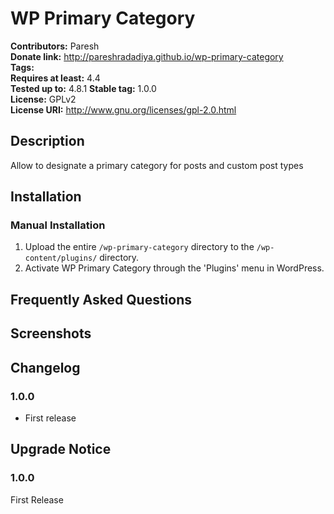 # WP Primary Category #
**Contributors:**      Paresh  
**Donate link:**       http://pareshradadiya.github.io/wp-primary-category  
**Tags:**  
**Requires at least:** 4.4  
**Tested up to:**      4.8.1 
**Stable tag:**        1.0.0  
**License:**           GPLv2  
**License URI:**       http://www.gnu.org/licenses/gpl-2.0.html  

## Description ##

Allow to designate a primary category for posts and custom post types

## Installation ##

### Manual Installation ###

1. Upload the entire `/wp-primary-category` directory to the `/wp-content/plugins/` directory.
2. Activate WP Primary Category through the 'Plugins' menu in WordPress.

## Frequently Asked Questions ##


## Screenshots ##


## Changelog ##

### 1.0.0 ###
* First release

## Upgrade Notice ##

### 1.0.0 ###
First Release
